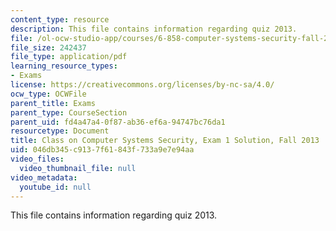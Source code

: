 ```yaml
---
content_type: resource
description: This file contains information regarding quiz 2013.
file: /ol-ocw-studio-app/courses/6-858-computer-systems-security-fall-2014/046db345c9137f61843f733a9e7e94aa_MIT6_858F14_q13_1_sol.pdf
file_size: 242437
file_type: application/pdf
learning_resource_types:
- Exams
license: https://creativecommons.org/licenses/by-nc-sa/4.0/
ocw_type: OCWFile
parent_title: Exams
parent_type: CourseSection
parent_uid: fd4a47a4-0f87-ab36-ef6a-94747bc76da1
resourcetype: Document
title: Class on Computer Systems Security, Exam 1 Solution, Fall 2013
uid: 046db345-c913-7f61-843f-733a9e7e94aa
video_files:
  video_thumbnail_file: null
video_metadata:
  youtube_id: null
---
```

This file contains information regarding quiz 2013.